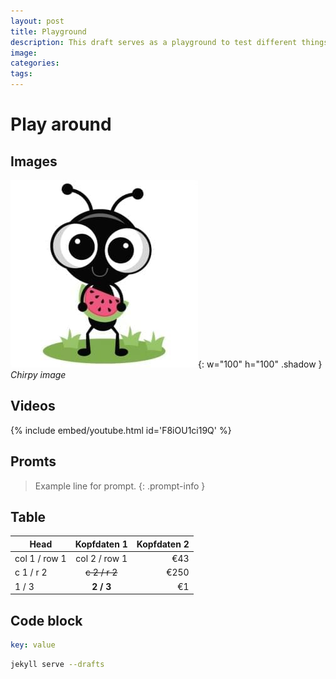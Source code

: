 ```yaml
---
layout: post
title: Playground
description: This draft serves as a playground to test different things
image:
categories:
tags:
---
```


# Play around

## Images

![Chirpy avatar](/assets/chirpy.jpg){: w="100" h="100" .shadow }
_Chirpy image_

## Videos

{% include embed/youtube.html id='F8iOU1ci19Q' %}

## Promts

> Example line for prompt.
{: .prompt-info }

## Table

|     Head      |  Kopfdaten 1  | Kopfdaten 2 |
| ------------- | :-----------: | ----------: |
| col 1 / row 1 | col 2 / row 1 |         €43 |
| c 1 / r 2     | ~~c 2 / r 2~~ |        €250 |
| 1 / 3         |   **2 / 3**   |          €1 |

## Code block

```yaml
key: value
```

```bash
jekyll serve --drafts
```

